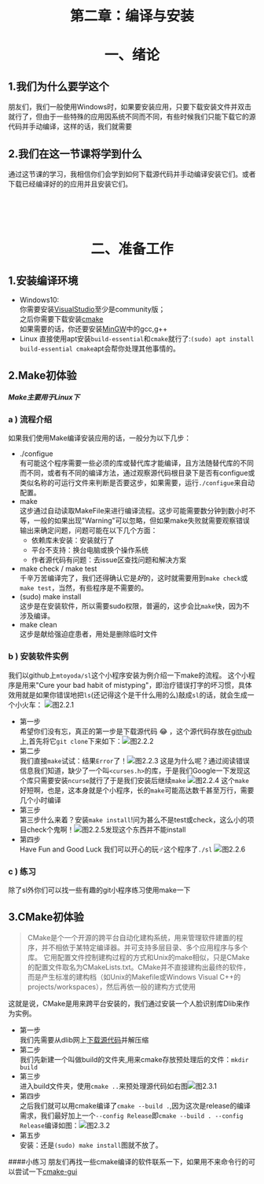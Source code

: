 # <center>第二章：编译与安装</center>

# <center>一、绪论</center>
## 1.我们为什么要学这个
朋友们，我们一般使用Windows时，如果要安装应用，只要下载安装文件并双击就行了，但由于一些特殊的应用因系统不同而不同，有些时候我们只能下载它的源代码并手动编译，这样的话，我们就需要

## 2.我们在这一节课将学到什么
通过这节课的学习，我相信你们会学到如何下载源代码并手动编译安装它们。或者下载已经编译好的的应用并且安装它们。
<p>&nbsp;</p>
<p>&nbsp;</p>

# <center>二、准备工作</center>

## 1.安装编译环境
- Windows10:<br>
你需要安装[VisualStudio](https://visualstudio.microsoft.com/)至少是community版；<br>
之后你需要下载安装[cmake](https://cmake.org/)<br>
如果需要的话，你还要安装[MinGW](http://www.mingw.org/)中的gcc,g++
- Linux
直接使用apt安装`build-essential`和`cmake`就行了:`(sudo) apt install build-essential cmake`apt会帮你处理其他事情的。

## 2.Make初体验
#### ***Make主要用于Linux下***
### a ) 流程介绍
如果我们使用Make编译安装应用的话，一般分为以下几步：
- ./configue<br>
有可能这个程序需要一些必须的库或替代库才能编译，且方法随替代库的不同而不同，或者有不同的编译方法，通过观察源代码根目录下是否有configue或类似名称的可运行文件来判断是否要这步，如果需要，运行`./configue`来自动配置。
- make<br>
这步通过自动读取MakeFile来进行编译流程。这步可能需要数分钟到数小时不等，一般的如果出现"Warning"可以忽略，但如果make失败就需要观察错误输出来确定问题，问题可能在以下几个方面：
    - 依赖库未安装：安装就行了
    - 平台不支持：换台电脑或换个操作系统
    - 作者源代码有问题：去issue区查找问题和解决方案
- make check / make test<br>
千辛万苦编译完了，我们还得确认它是*好*的，这时就需要用到`make check`或`make test`，当然，有些程序是不需要的。
- (sudo) make install<br>
这步是在安装软件，所以需要sudo权限，普遍的，这步会比`make`快，因为不涉及编译。
- make clean<br>
这步是献给强迫症患者，用处是删除临时文件
### b ) 安装软件实例
我们以github上`mtoyoda/sl`这个小程序安装为例介绍一下make的流程。
这个小程序是用来"Cure your bad habit of mistyping"，即治疗错误打字的坏习惯，具体效用就是如果你错误地把`ls`(还记得这个是干什么用的么)敲成`sl`的话，就会生成一个小火车：
![图2.2.1](./2/2.2.1.gif)
- 第一步<br>
希望你们没有忘，真正的第一步是下载源代码 &#x1F602; ，这个源代码存放在[github](https://github.com/mtoyoda/sl)上,首先将它`git clone`下来如下：![图2.2.2](./2/2.2.2.png)
- 第二步<br>
我们直接`make`试试：结果`Error`了！![图2.2.3](./2/2.2.3.png)
这是为什么呢？通过阅读错误信息我们知道，缺少了一个叫`<curses.h>`的库，于是我们Google一下发现这个库只需要安装`ncurse`就行了于是我们安装后继续`make`
![图2.2.4](./2/2.2.4.png)
这个`make`好短啊，也是，这本身就是个小程序，长的`make`可能高达数千甚至万行，需要几个小时编译
- 第三步<br>
第三步什么来着？安装`make install`!问为甚么不是test或check，这么小的项目check个鬼啊！![图2.2.5](./2/2.2.5.png)发现这个东西并不能install
- 第四步<br>
Have Fun and Good Luck
我们可以开心的玩♂这个程序了`./sl` ![图2.2.6](./2/2.2.6.png)
### c ) 练习
除了sl外你们可以找一些有趣的git小程序练习使用make一下 

## 3.CMake初体验

>CMake是个一个开源的跨平台自动化建构系统，用来管理软件建置的程序，并不相依于某特定编译器。并可支持多层目录、多个应用程序与多个库。 它用配置文件控制建构过程的方式和Unix的make相似，只是CMake的配置文件取名为CMakeLists.txt。CMake并不直接建构出最终的软件，而是产生标准的建构档（如Unix的Makefile或Windows Visual C++的projects/workspaces），然后再依一般的建构方式使用

这就是说，CMake是用来跨平台安装的，我们通过安装一个人脸识别库Dlib来作为实例。
- 第一步<br>
我们先需要从dlib网上[下载源代码](http://dlib.net/files/dlib-19.14.zip)并解压缩
- 第二步<br>
我们先新建一个叫做build的文件夹,用来cmake存放预处理后的文件：`mkdir build`
- 第三步<br>
进入build文件夹，使用`cmake ..`来预处理源代码如右图![图2.3.1](./2/2.3.1.png)
- 第四步<br>
之后我们就可以用cmake编译了`cmake --build .`,因为这次是release的编译需求，我们最好加上一个`--config Release`即`cmake --build . --config Release`编译如图：![图2.3.2](./2/2.3.2.png)
- 第五步<br>
安装：还是`(sudo) make install`图就不放了。

####小练习
朋友们再找一些cmake编译的软件联系一下，如果用不来命令行的可以尝试一下[cmake-gui](https://cmake.org/download/)